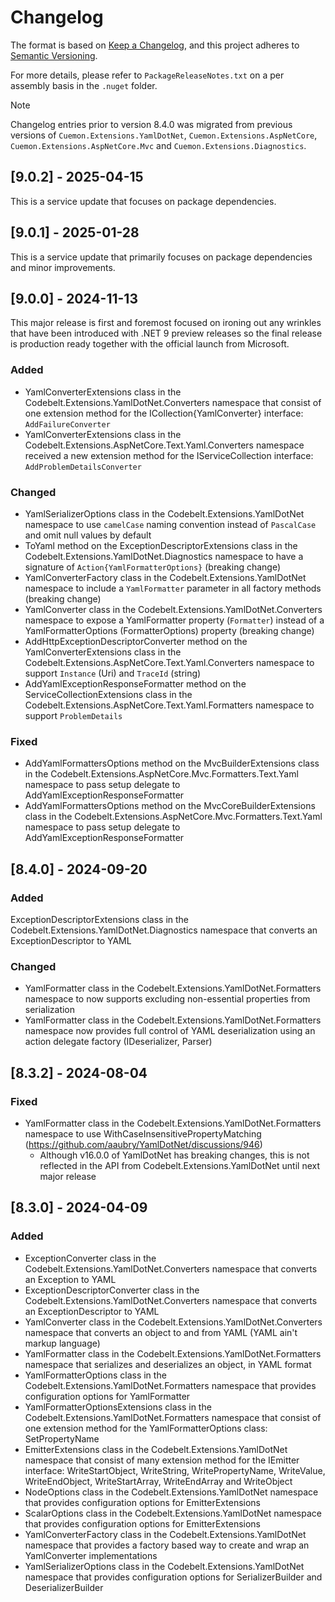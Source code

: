 # Changelog

The format is based on [Keep a Changelog](https://keepachangelog.com/en/1.1.0/), and this project adheres to [Semantic Versioning](https://semver.org/spec/v2.0.0.html).

For more details, please refer to `PackageReleaseNotes.txt` on a per assembly basis in the `.nuget` folder.

> [!NOTE]  
> Changelog entries prior to version 8.4.0 was migrated from previous versions of `Cuemon.Extensions.YamlDotNet`, `Cuemon.Extensions.AspNetCore`, `Cuemon.Extensions.AspNetCore.Mvc` and `Cuemon.Extensions.Diagnostics`.

## [9.0.2] - 2025-04-15

This is a service update that focuses on package dependencies.

## [9.0.1] - 2025-01-28

This is a service update that primarily focuses on package dependencies and minor improvements.

## [9.0.0] - 2024-11-13

This major release is first and foremost focused on ironing out any wrinkles that have been introduced with .NET 9 preview releases so the final release is production ready together with the official launch from Microsoft.

### Added

- YamlConverterExtensions class in the Codebelt.Extensions.YamlDotNet.Converters namespace that consist of one extension method for the ICollection{YamlConverter} interface: `AddFailureConverter`
- YamlConverterExtensions class in the Codebelt.Extensions.AspNetCore.Text.Yaml.Converters namespace received a new extension method for the IServiceCollection interface: `AddProblemDetailsConverter`

### Changed

- YamlSerializerOptions class in the Codebelt.Extensions.YamlDotNet namespace to use `camelCase` naming convention instead of `PascalCase` and omit null values by default
- ToYaml method on the ExceptionDescriptorExtensions class in the Codebelt.Extensions.YamlDotNet.Diagnostics namespace to have a signature of `Action{YamlFormatterOptions}` (breaking change)
- YamlConverterFactory class in the Codebelt.Extensions.YamlDotNet namespace to include a `YamlFormatter` parameter in all factory methods (breaking change)
- YamlConverter class in the Codebelt.Extensions.YamlDotNet.Converters namespace to expose a YamlFormatter property (`Formatter`) instead of a YamlFormatterOptions (FormatterOptions) property (breaking change)
- AddHttpExceptionDescriptorConverter method on the YamlConverterExtensions class in the Codebelt.Extensions.AspNetCore.Text.Yaml.Converters namespace to support `Instance` (Uri) and `TraceId` (string)
- AddYamlExceptionResponseFormatter method on the ServiceCollectionExtensions class in the Codebelt.Extensions.AspNetCore.Text.Yaml.Formatters namespace to support `ProblemDetails`

### Fixed

- AddYamlFormattersOptions method on the MvcBuilderExtensions class in the Codebelt.Extensions.AspNetCore.Mvc.Formatters.Text.Yaml namespace to pass setup delegate to AddYamlExceptionResponseFormatter
- AddYamlFormattersOptions method on the MvcCoreBuilderExtensions class in the Codebelt.Extensions.AspNetCore.Mvc.Formatters.Text.Yaml namespace to pass setup delegate to AddYamlExceptionResponseFormatter

## [8.4.0] - 2024-09-20

### Added

ExceptionDescriptorExtensions class in the Codebelt.Extensions.YamlDotNet.Diagnostics namespace that converts an ExceptionDescriptor to YAML

### Changed

- YamlFormatter class in the Codebelt.Extensions.YamlDotNet.Formatters namespace to now supports excluding non-essential properties from serialization
- YamlFormatter class in the Codebelt.Extensions.YamlDotNet.Formatters namespace now provides full control of YAML deserialization using an action delegate factory (IDeserializer, Parser)

## [8.3.2] - 2024-08-04

### Fixed

- YamlFormatter class in the Codebelt.Extensions.YamlDotNet.Formatters namespace to use WithCaseInsensitivePropertyMatching (https://github.com/aaubry/YamlDotNet/discussions/946)
  - Although v16.0.0 of YamlDotNet has breaking changes, this is not reflected in the API from Codebelt.Extensions.YamlDotNet until next major release


## [8.3.0] - 2024-04-09

### Added

- ExceptionConverter class in the Codebelt.Extensions.YamlDotNet.Converters namespace that converts an Exception to YAML
- ExceptionDescriptorConverter class in the Codebelt.Extensions.YamlDotNet.Converters namespace that converts an ExceptionDescriptor to YAML
- YamlConverter class in the Codebelt.Extensions.YamlDotNet.Converters namespace that converts an object to and from YAML (YAML ain't markup language)
- YamlFormatter class in the Codebelt.Extensions.YamlDotNet.Formatters namespace that serializes and deserializes an object, in YAML format
- YamlFormatterOptions class in the Codebelt.Extensions.YamlDotNet.Formatters namespace that provides configuration options for YamlFormatter
- YamlFormatterOptionsExtensions class in the Codebelt.Extensions.YamlDotNet.Formatters namespace that consist of one extension method for the YamlFormatterOptions class: SetPropertyName
- EmitterExtensions class in the Codebelt.Extensions.YamlDotNet namespace that consist of many extension method for the IEmitter interface: WriteStartObject, WriteString, WritePropertyName, WriteValue, WriteEndObject, WriteStartArray, WriteEndArray and WriteObject
- NodeOptions class in the Codebelt.Extensions.YamlDotNet namespace that provides configuration options for EmitterExtensions
- ScalarOptions class in the Codebelt.Extensions.YamlDotNet namespace that provides configuration options for EmitterExtensions
- YamlConverterFactory class in the Codebelt.Extensions.YamlDotNet namespace that provides a factory based way to create and wrap an YamlConverter implementations
- YamlSerializerOptions class in the Codebelt.Extensions.YamlDotNet namespace that provides configuration options for SerializerBuilder and DeserializerBuilder
